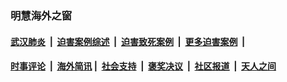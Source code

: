 
### 明慧海外之窗

####  [武汉肺炎](indexes/365.md?t=03241900) &nbsp;|&nbsp;  [迫害案例综述](indexes/328.md?t=03241900) &nbsp;|&nbsp; [迫害致死案例](indexes/277.md?t=03241900)  &nbsp;|&nbsp; [更多迫害案例](indexes/81.md?t=03241900)  &nbsp;|&nbsp; 
####  [时事评论](indexes/19.md?t=03241900) &nbsp;|&nbsp; [海外简讯](indexes/245.md?t=03241900)&nbsp;|&nbsp;  [社会支持](indexes/140.md?t=03241900) &nbsp;|&nbsp; [褒奖决议](indexes/282.md?t=03241900) &nbsp;|&nbsp; [社区报道](indexes/91.md?t=03241900)  &nbsp;|&nbsp; [天人之间](indexes/78.md?t=03241900) 

